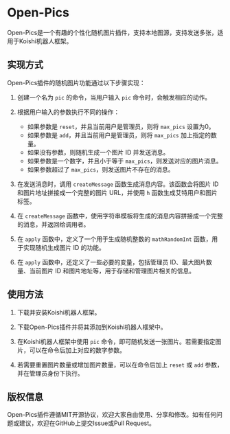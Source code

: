 # Open-Pics

Open-Pics是一个有趣的个性化随机图片插件，支持本地图源，支持发送多张，适用于Koishi机器人框架。

## 实现方式

Open-Pics插件的随机图片功能通过以下步骤实现：

1. 创建一个名为 `pic` 的命令，当用户输入 `pic` 命令时，会触发相应的动作。

2. 根据用户输入的参数执行不同的操作：
   - 如果参数是 `reset`，并且当前用户是管理员，则将 `max_pics` 设置为0。
   - 如果参数是 `add`，并且当前用户是管理员，则将 `max_pics` 加上指定的数量。
   - 如果没有参数，则随机生成一个图片 ID 并发送消息。
   - 如果参数是一个数字，并且小于等于 `max_pics`，则发送对应的图片消息。
   - 如果参数超过了 `max_pics`，则发送图片不存在的消息。

3. 在发送消息时，调用 `createMessage` 函数生成消息内容。该函数会将图片 ID 和图片地址拼接成一个完整的图片 URL，并使用 `h` 函数生成艾特用户和图片标签。

4. 在 `createMessage` 函数中，使用字符串模板将生成的消息内容拼接成一个完整的消息，并返回给调用者。

5. 在 `apply` 函数中，定义了一个用于生成随机整数的 `mathRandomInt` 函数，用于实现随机生成图片 ID 的功能。

6. 在 `apply` 函数中，还定义了一些必要的变量，包括管理员 ID、最大图片数量、当前图片 ID 和图片地址等，用于存储和管理图片相关的信息。

## 使用方法

1. 下载并安装Koishi机器人框架。

2. 下载Open-Pics插件并将其添加到Koishi机器人框架中。

3. 在Koishi机器人框架中使用 `pic` 命令，即可随机发送一张图片。若需要指定图片，可以在命令后加上对应的数字参数。

4. 若需要重置图片数量或增加图片数量，可以在命令后加上 `reset` 或 `add` 参数，并在管理员身份下执行。

## 版权信息

Open-Pics插件遵循MIT开源协议，欢迎大家自由使用、分享和修改。如有任何问题或建议，欢迎在GitHub上提交Issue或Pull Request。
